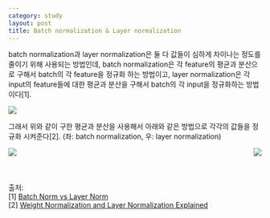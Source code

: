 ```yaml
---
category: study
layout: post
title: Batch normalization & Layer normalization
---
```


batch normalization과 layer normalization은 둘 다 값들이 심하게 차이나는 정도를 줄이기 위해 사용되는 방법인데, 
batch normalization은 각 feature의 평균과 분산으로 구해서 batch의 각 feature을 정규화 하는 방법이고, 
layer normalization은 각 input의 feature들에 대한 평균과 분산을 구해서 batch의 각 input을 정규화하는 방법이다[1].

<img src="https://gityunjae.github.io/images/bnln.png">

그래서 위와 같이 구한 평균과 분산을 사용해서 아래와 같은 방법으로 각각의 값들을 정규화 시켜준다[2]. (좌: batch normalization, 우: layer normalization)

<div style="float: left;">
  <img src="https://gityunjae.github.io/images/bn.png">
</div>
<div style="float: right;">
  <img src="https://gityunjae.github.io/images/ln.png">
</div>

<br><br><br><br>
출처: <br>
[1] <a href="https://yonghyuc.wordpress.com/2020/03/04/batch-norm-vs-layer-norm/">Batch Norm vs Layer Norm</a><br>
[2] <a href="https://mlexplained.com/2018/01/13/weight-normalization-and-layer-normalization-explained-normalization-in-deep-learning-part-2/">Weight Normalization and Layer Normalization Explained</a>
